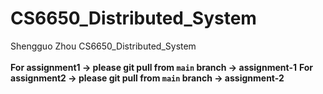 # CS6650_Distributed_System
Shengguo Zhou CS6650_Distributed_System <br> <br>
**For assignment1 -> please git pull from ```main``` branch -> assignment-1**
**For assignment2 -> please git pull from ```main``` branch -> assignment-2**

